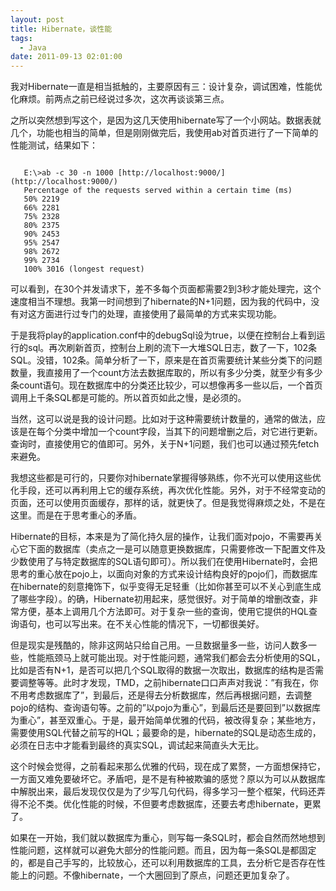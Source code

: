 ```yaml
---
layout: post
title: Hibernate，谈性能
tags:
  - Java
date: 2011-09-13 02:01:00
---
```


我对Hibernate一直是相当抵触的，主要原因有三：设计复杂，调试困难，性能优化麻烦。前两点之前已经说过多次，这次再谈谈第三点。

之所以突然想到写这个，是因为这几天使用hibernate写了一个小网站。数据表就几个，功能也相当的简单，但是刚刚做完后，我使用ab对首页进行了一下简单的性能测试，结果如下：

```

   E:\>ab -c 30 -n 1000 [http://localhost:9000/](http://localhost:9000/)
   Percentage of the requests served within a certain time (ms)
   50% 2219
   66% 2281
   75% 2328
   80% 2375
   90% 2453
   95% 2547
   98% 2672
   99% 2734
   100% 3016 (longest request)

```

可以看到，在30个并发请求下，差不多每个页面都需要2到3秒才能处理完，这个速度相当不理想。我第一时间想到了hibernate的N+1问题，因为我的代码中，没有对这方面进行过专门的处理，直接使用了最简单的方式来实现功能。

 <span id="more-113"></span>
<p>于是我将play的application.conf中的debugSql设为true，以便在控制台上看到运行的sql。再次刷新首页，控制台上刷的流下一大堆SQL日志，数了一下，102条SQL。没错，102条。简单分析了一下，原来是在首页需要统计某些分类下的问题数量，我直接用了一个count方法去数据库取的，所以有多少分类，就至少有多少条count语句。现在数据库中的分类还比较少，可以想像再多一些以后，一个首页调用上千条SQL都是可能的。所以首页如此之慢，是必须的。

当然，这可以说是我的设计问题。比如对于这种需要统计数量的，通常的做法，应该是在每个分类中增加一个count字段，当其下的问题增删之后，对它进行更新。查询时，直接使用它的值即可。另外，关于N+1问题，我们也可以通过预先fetch来避免。

我想这些都是可行的，只要你对hibernate掌握得够熟练，你不光可以使用这些优化手段，还可以再利用上它的缓存系统，再次优化性能。另外，对于不经常变动的页面，还可以使用页面缓存，那样的话，就更快了。但是我觉得麻烦之处，不是在这里。而是在于思考重心的矛盾。

Hibernate的目标，本来是为了简化持久层的操作，让我们面对pojo，不需要再关心它下面的数据库（卖点之一是可以随意更换数据库，只需要修改一下配置文件及少数使用了与特定数据库的SQL语句即可）。所以我们在使用Hibernate时，会把思考的重心放在pojo上，以面向对象的方式来设计结构良好的pojo们，而数据库在hibernate的刻意掩饰下，似乎变得无足轻重（比如你甚至可以不关心到底生成了哪些字段）。的确，Hibernate初用起来，感觉很好。对于简单的增删改查，非常方便，基本上调用几个方法即可。对于复杂一些的查询，使用它提供的HQL查询语句，也可以写出来。在不关心性能的情况下，一切都很美好。

但是现实是残酷的，除非这网站只给自己用。一旦数据量多一些，访问人数多一些，性能瓶颈马上就可能出现。对于性能问题，通常我们都会去分析使用的SQL，比如是否有N+1，是否可以把几个SQL取得的数据一次取出，数据库的结构是否需要调整等等。此时才发现，TMD，之前hibernate口口声声对我说：&#8221;有我在，你不用考虑数据库了&#8221;，到最后，还是得去分析数据库，然后再根据问题，去调整pojo的结构、查询语句等。之前的&#8221;以pojo为重心&#8221;，到最后还是要回到&#8221;以数据库为重心&#8221;，甚至双重心。于是，最开始简单优雅的代码，被改得复杂；某些地方，需要使用SQL代替之前写的HQL；最要命的是，hibernate的SQL是动态生成的，必须在日志中才能看到最终的真实SQL，调试起来简直头大无比。

这个时候会觉得，之前看起来那么优雅的代码，现在成了累赘，一方面想保持它，一方面又难免要破坏它。矛盾吧，是不是有种被欺骗的感觉？原以为可以从数据库中解脱出来，最后发现仅仅是为了少写几句代码，得多学习一整个框架，代码还弄得不沦不类。优化性能的时候，不但要考虑数据库，还要去考虑hibernate，更累了。

如果在一开始，我们就以数据库为重心，则写每一条SQL时，都会自然而然地想到性能问题，这样就可以避免大部分的性能问题。而且，因为每一条SQL是都固定的，都是自己手写的，比较放心，还可以利用数据库的工具，去分析它是否存在性能上的问题。不像hibernate，一个大圈回到了原点，问题还更加复杂了。